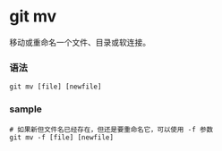 # git mv
移动或重命名一个文件、目录或软连接。


### 语法
```
git mv [file] [newfile]
```


### sample
```
# 如果新但文件名已经存在，但还是要重命名它，可以使用 -f 参数
git mv -f [file] [newfile]
```










